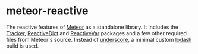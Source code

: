 # meteor-reactive
The reactive features of [Meteor][1] as a standalone library. It includes the [Tracker][2], [ReactiveDict][3] and [ReactiveVar][4] packages and a few other required files from Meteor's source. Instead of [underscore][5], a minimal custom [lodash][6] build is used.

[1]: http://www.meteor.com
[2]: http://www.meteor.com/tracker
[3]: http://atmospherejs.com/meteor/reactive-dict
[4]: http://atmospherejs.com/meteor/reactive-var
[5]: http://underscorejs.org
[6]: http://lodash.com

